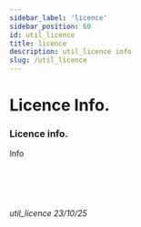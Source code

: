 ```yaml
---
sidebar_label: 'licence'
sidebar_position: 60
id: util_licence
title: licence
description: util_licence info
slug: /util_licence
---
```


# Licence Info.

### Licence info.

Info
<br/>
<br/>
<br/>
<br/>
<br/>
###### util_licence 23/10/25